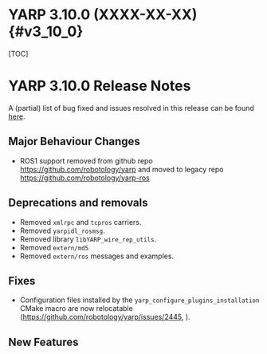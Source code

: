 YARP 3.10.0 (XXXX-XX-XX)                                                {#v3_10_0}
==================

[TOC]

YARP 3.10.0 Release Notes
===================

A (partial) list of bug fixed and issues resolved in this release can be found
[here](https://github.com/robotology/yarp/issues?q=label%3A%22Fixed+in%3A+YARP+v3.10.0%22).

Major Behaviour Changes
---------------------------------

* ROS1 support removed from github repo https://github.com/robotology/yarp and moved to legacy repo https://github.com/robotology/yarp-ros

Deprecations and removals
---------------------------------
* Removed `xmlrpc` and `tcpros` carriers.
* Removed `yarpidl_rosmsg`.
* Removed library `libYARP_wire_rep_utils`.
* Removed `extern/md5`
* Removed `extern/ros` messages and examples.

Fixes
-----

* Configuration files installed by the `yarp_configure_plugins_installation` CMake macro are now relocatable (https://github.com/robotology/yarp/issues/2445, ).

New Features
------------
